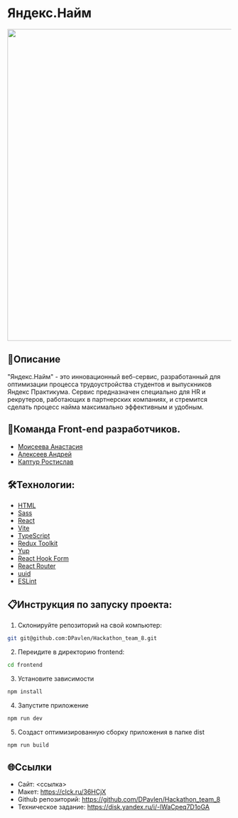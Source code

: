 # Яндекс.Найм

<img src="https://i.ibb.co/ZLHjJpJ/start.jpg" width="700px">

## 📖Описание

"Яндекс.Найм" - это инновационный веб-сервис, разработанный для оптимизации процесса трудоустройства студентов и выпускников Яндекс Практикума. Сервис предназначен специально для HR и рекрутеров, работающих в партнерских компаниях, и стремится сделать процесс найма максимально эффективным и удобным.

## 💪Команда Front-end разработчиков.

+ [Моисеева Анастасия](https://github.com/AnastasiaMoiseeva0)
+ [Алексеев Андрей](https://github.com/cipher24)
+ [Каптур Ростислав](https://github.com/rastereo)

## 🛠️Технологии:

+ [HTML](https://html.spec.whatwg.org)
+ [Sass](https://sass-lang.com)
+ [React](https://ru.legacy.reactjs.org)
+ [Vite](https://vitejs.dev)
+ [TypeScript](https://www.typescriptlang.org)
+ [Redux Toolkit](https://redux-toolkit.js.org)
+ [Yup](https://github.com/jquense/yup)
+ [React Hook Form](https://github.com/jquense/yup)
+ [React Router](https://reactrouter.com/en/main)
+ [uuid](https://clerk.com/blog/generating-and-using-uuids-in-react?utm_source=www.google.com&utm_medium=referral&utm_campaign=none)
+ [ESLint](https://eslint.org/)

## 📋Инструкция по запуску проекта:

1. Склонируйте репозиторий на свой компьютер:
```bash
git git@github.com:DPavlen/Hackathon_team_8.git
```
2. Переидите в директорию frontend:
```bash
cd frontend
```
3. Установите зависимости
```bash
npm install
```
4. Запустите приложение
```bash
npm run dev
```
5. Создаст оптимизированную сборку приложения в папке dist
```bash
npm run build
```

## 🌐Ссылки

+ Сайт: <ссылка>
+ Макет: https://clck.ru/36HCjX
+ Github репозиторий: https://github.com/DPavlen/Hackathon_team_8
+ Техническое задание: https://disk.yandex.ru/i/-lWaCpeq7D1oGA

